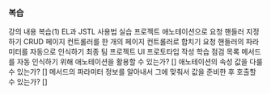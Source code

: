 ### 복습
강의 내용
복습(1)
EL과 JSTL 사용법
실습 프로젝트
애노테이션으로 요청 핸들러 지정하기
CRUD 페이지 컨트롤러를 한 개의 페이지 컨트롤러로 합치기
요청 핸들러의 파라미터를 자동으로 인식하기
최종 팀 프로젝트
UI 프로토타입 작성
학습 점검 목록
메서드를 자동 인식하기 위해 애노테이션을 활용할 수 있는가? []
애노테이션의 속성 값을 다룰 수 있는가? []
메서드의 파라미터 정보를 알아내서 그에 맞춰서 값을 준비한 후 호출할 수 있는가? []